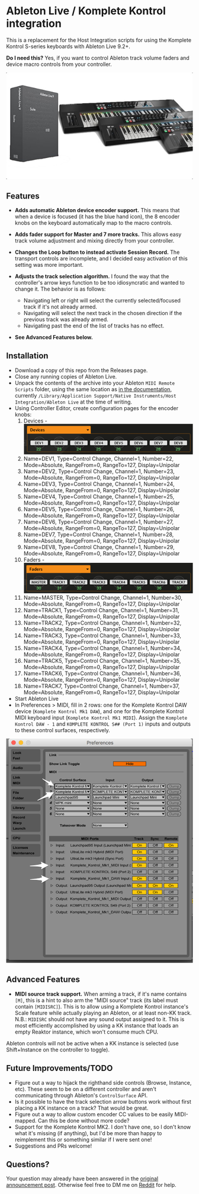# Ableton Live / Komplete Kontrol integration

This is a replacement for the Host Integration scripts for using the Komplete Kontrol S-series keyboards with Ableton Live 9.2+.

**Do I need this?** Yes, if you want to control Ableton track volume faders and device macro controls from your controller.

![keyboards](https://raw.githubusercontent.com/bosgood/ableton_komplete_kontrol_mk1/gh-pages/assets/ableton-komplete-kontrol.jpg)

## Features

* **Adds automatic Ableton device encoder support.** This means that when a device is focused (it has the blue hand icon), the 8 encoder knobs on the keyboard automatically map to the macro controls.
* **Adds fader support for Master and 7 more tracks.** This allows easy track volume adjustment and mixing directly from your controller.
* **Changes the Loop button to instead activate Session Record.** The transport controls are incomplete, and I decided easy activation of this setting was more important.
* **Adjusts the track selection algorithm.** I found the way that the controller's arrow keys function to be too idiosyncratic and wanted to change it. The behavior is as follows:
  * Navigating left or right will select the currently selected/focused track if it's not already armed.
  * Navigating will select the next track in the chosen direction if the previous track was already armed.
  * ‎Navigating past the end of the list of tracks has no effect.

* ‎**See Advanced Features below.**

## Installation

* Download a copy of this repo from the Releases page.
* ‎Close any running copies of Ableton Live.
* ‎Unpack the contents of the archive into your Ableton `MIDI Remote Scripts` folder, using the same location as [in the documentation](https://support.native-instruments.com/hc/en-us/articles/209557689), currently `/Library/Application Support/Native Instruments/Host Integration/Ableton Live` at the time of writing.
* ‎Using Controller Editor, create configuration pages for the encoder knobs:
  1. Devices - ![devices configuration screenshot](https://raw.githubusercontent.com/bosgood/ableton_komplete_kontrol_mk1/gh-pages/assets/controller-editor-devices-screenshot.png)
    1. Name=DEV1, Type=Control Change, Channel=1, Number=22, Mode=Absolute, RangeFrom=0, RangeTo=127, Display=Unipolar
    1. Name=DEV2, Type=Control Change, Channel=1, Number=23, Mode=Absolute, RangeFrom=0, RangeTo=127, Display=Unipolar
    1. Name=DEV3, Type=Control Change, Channel=1, Number=24, Mode=Absolute, RangeFrom=0, RangeTo=127, Display=Unipolar
    1. Name=DEV4, Type=Control Change, Channel=1, Number=25, Mode=Absolute, RangeFrom=0, RangeTo=127, Display=Unipolar
    1. Name=DEV5, Type=Control Change, Channel=1, Number=26, Mode=Absolute, RangeFrom=0, RangeTo=127, Display=Unipolar
    1. Name=DEV6, Type=Control Change, Channel=1, Number=27, Mode=Absolute, RangeFrom=0, RangeTo=127, Display=Unipolar
    1. Name=DEV7, Type=Control Change, Channel=1, Number=28, Mode=Absolute, RangeFrom=0, RangeTo=127, Display=Unipolar
    1. Name=DEV8, Type=Control Change, Channel=1, Number=29, Mode=Absolute, RangeFrom=0, RangeTo=127, Display=Unipolar
  1. Faders - ![faders configuration screenshot](https://raw.githubusercontent.com/bosgood/ableton_komplete_kontrol_mk1/gh-pages/assets/controller-editor-faders-screenshot.png)
    1. Name=MASTER, Type=Control Change, Channel=1, Number=30, Mode=Absolute, RangeFrom=0, RangeTo=127, Display=Unipolar
    1. Name=TRACK1, Type=Control Change, Channel=1, Number=31, Mode=Absolute, RangeFrom=0, RangeTo=127, Display=Unipolar
    1. Name=TRACK2, Type=Control Change, Channel=1, Number=32, Mode=Absolute, RangeFrom=0, RangeTo=127, Display=Unipolar
    1. Name=TRACK3, Type=Control Change, Channel=1, Number=33, Mode=Absolute, RangeFrom=0, RangeTo=127, Display=Unipolar
    1. Name=TRACK4, Type=Control Change, Channel=1, Number=34, Mode=Absolute, RangeFrom=0, RangeTo=127, Display=Unipolar
    1. Name=TRACK5, Type=Control Change, Channel=1, Number=35, Mode=Absolute, RangeFrom=0, RangeTo=127, Display=Unipolar
    1. Name=TRACK6, Type=Control Change, Channel=1, Number=36, Mode=Absolute, RangeFrom=0, RangeTo=127, Display=Unipolar
    1. Name=TRACK7, Type=Control Change, Channel=1, Number=37, Mode=Absolute, RangeFrom=0, RangeTo=127, Display=Unipolar
* ‎Start Ableton Live
* ‎In Preferences > MIDI, fill in 2 rows: one for the Komplete Kontrol DAW device (`Komplete Kontrol Mk1 DAW`), and one for the Komplete Kontrol MIDI keyboard input (`Komplete Kontrol Mk1 MIDI`). Assign the `Komplete Kontrol DAW - 1` and `KOMPLETE KONTROL S## (Port 1)` inputs and outputs to these control surfaces, respectively.

![screenshot showing Ableton MIDI configuration](https://raw.githubusercontent.com/bosgood/ableton_komplete_kontrol_mk1/gh-pages/assets/ableton-midi-preferences-screenshot.png)

## Advanced Features

* **MIDI source track support.** When arming a track, if it's name contains `[M]`, this is a hint to also arm the "MIDI source" track (its label must contain `[MIDISRC]`). This is to allow using a Komplete Kontrol instance's Scale feature while actually playing an Ableton, or at least non-KK track. N.B.: `MIDISRC` should not have any sound output assigned to it. This is most efficiently accomplished by using a KK instance that loads an empty Reaktor instance, which won't consume much CPU.

Ableton controls will not be active when a KK instance is selected (use Shift+Instance on the controller to toggle).

## Future Improvements/TODO

* Figure out a way to hijack the righthand side controls (Browse, Instance, etc). These seem to be on a different controller and aren't communicating through Ableton's `ControlSurface` API.
* ‎Is it possible to have the track selection arrow buttons work without first placing a KK instance on a track? That would be great.
* Figure out a way to allow custom encoder CC values to be easily MIDI-mapped. Can this be done without more code?
* Support for the Komplete Kontrol MK2. I don't have one, so I don't know what it's missing (if anything), but I'd be more than happy to reimplement this or something similar if I were sent one!
* Suggestions and PRs welcome!

## Questions?

Your question may already have been answered in the [original announcement post](https://www.reddit.com/r/NativeInstruments/comments/75azdz/ableton_komplete_kontrol_mk1_advanced_integration/). Otherwise feel free to DM me on [Reddit](https://www.reddit.com/user/bosgood/) for help.
